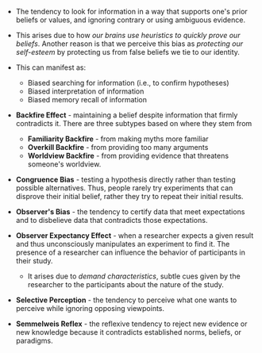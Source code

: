 * The tendency to look for information in a way that supports one's prior beliefs or values, and ignoring contrary or using ambiguous evidence.
* This arises due to how *our brains use heuristics to quickly prove our beliefs*. Another reason is that we perceive this bias as *protecting our self-esteem* by protecting us from false beliefs we tie to our identity.
* This can manifest as:
	* Biased searching for information (i.e., to confirm hypotheses)
	* Biased interpretation of information 
	* Biased memory recall of information

* **Backfire Effect** - maintaining a belief despite information that firmly contradicts it. There are three subtypes based on where they stem from
	* **Familiarity Backfire** - from making myths more familiar
	* **Overkill Backfire** - from providing too many arguments
	* **Worldview Backfire** - from providing evidence that threatens someone's worldview.

* **Congruence Bias** - testing a hypothesis directly rather than testing possible alternatives. Thus, people rarely try experiments that can disprove their initial belief, rather they try to repeat their initial results.

* **Observer's Bias** - the tendency to certify data that meet expectations and to disbelieve data that contradicts those expectations.

* **Observer Expectancy Effect** - when a researcher expects a given result and thus unconsciously manipulates an experiment to find it. The presence of a researcher can influence the behavior of participants in their study.
	* It arises due to *demand characteristics*, subtle cues given by the researcher to the participants about the nature of the study.

* **Selective Perception** - the tendency to perceive what one wants to perceive while ignoring opposing viewpoints.

* **Semmelweis Reflex** - the reflexive tendency to reject new evidence or new knowledge because it contradicts established norms, beliefs, or paradigms.